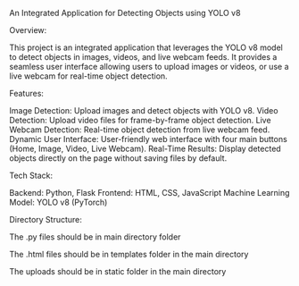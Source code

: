 An Integrated Application for Detecting Objects using YOLO v8


Overview:


This project is an integrated application that leverages the YOLO v8 model to detect objects in images, videos, and live webcam feeds. It provides a seamless user interface allowing users to upload images or videos, or use a live webcam for real-time object detection.

Features:


Image Detection: Upload images and detect objects with YOLO v8.
Video Detection: Upload video files for frame-by-frame object detection.
Live Webcam Detection: Real-time object detection from live webcam feed.
Dynamic User Interface: User-friendly web interface with four main buttons (Home, Image, Video, Live Webcam).
Real-Time Results: Display detected objects directly on the page without saving files by default.



Tech Stack:


Backend: Python, Flask
Frontend: HTML, CSS, JavaScript
Machine Learning Model: YOLO v8 (PyTorch)


Directory Structure:


The .py files should be in main directory folder

The .html files should be in templates folder in the main directory

The  uploads should be in static folder in the main directory

